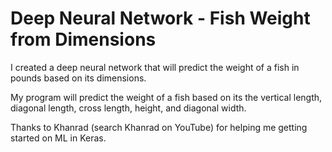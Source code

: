 # Deep Neural Network - Fish Weight from Dimensions
I created a deep neural network that will predict the weight of a fish in pounds based on its dimensions.

My program will predict the weight of a fish based on its the vertical length, diagonal length, cross length, height, and diagonal width.

Thanks to Khanrad (search Khanrad on YouTube) for helping me getting started on ML in Keras.

